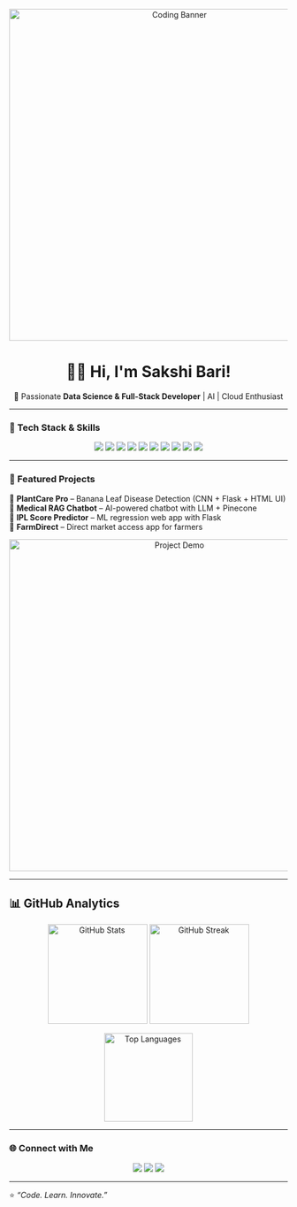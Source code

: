 <!-- Banner Image -->
<p align="center">
  <img src="https://i.ibb.co/vVqkMfB/coding-girl.gif" width="600px" alt="Coding Banner"/>
</p>

<h1 align="center">👩‍💻 Hi, I'm Sakshi Bari!</h1>  
<p align="center">
  🚀 Passionate <b>Data Science & Full-Stack Developer</b> | AI | Cloud Enthusiast  
</p>

---

### 🔧 Tech Stack & Skills
<p align="center">
  
  <!-- Languages -->
  <img src="https://img.shields.io/badge/Python-3776AB?style=for-the-badge&logo=python&logoColor=white"/>
  <img src="https://img.shields.io/badge/Java-007396?style=for-the-badge&logo=java&logoColor=white"/>
  <img src="https://img.shields.io/badge/SQL-003B57?style=for-the-badge&logo=postgresql&logoColor=white"/>
  <img src="https://img.shields.io/badge/MongoDB-4EA94B?style=for-the-badge&logo=mongodb&logoColor=white"/>

  <!-- Web & Backend -->
  <img src="https://img.shields.io/badge/Flask-000000?style=for-the-badge&logo=flask&logoColor=white"/>
  <img src="https://img.shields.io/badge/REST%20API-005571?style=for-the-badge&logo=fastapi&logoColor=white"/>
  <img src="https://img.shields.io/badge/HTML5-E34F26?style=for-the-badge&logo=html5&logoColor=white"/>
  <img src="https://img.shields.io/badge/CSS3-1572B6?style=for-the-badge&logo=css3&logoColor=white"/>

  <!-- AI & Cloud -->
  <img src="https://img.shields.io/badge/LLM-FF6F00?style=for-the-badge&logo=openai&logoColor=white"/>
  <img src="https://img.shields.io/badge/AWS-232F3E?style=for-the-badge&logo=amazon-aws&logoColor=white"/>

</p>

---

### 📌 Featured Projects
📍 **PlantCare Pro** – Banana Leaf Disease Detection (CNN + Flask + HTML UI)  
📍 **Medical RAG Chatbot** – AI-powered chatbot with LLM + Pinecone  
📍 **IPL Score Predictor** – ML regression web app with Flask  
📍 **FarmDirect** – Direct market access app for farmers  

<p align="center">
  <img src="https://i.ibb.co/0jhwqXJ/project-demo.gif" width="600px" alt="Project Demo"/>
</p>

---

## 📊 GitHub Analytics  

<p align="center">
  <!-- GitHub Stats -->
  <img src="https://github-readme-stats.vercel.app/api?username=sakshi-bari&show_icons=true&theme=radical" alt="GitHub Stats" height="180"/>
  
  <!-- Streak Stats -->
  <img src="https://github-readme-streak-stats.herokuapp.com/?user=sakshi-bari&theme=radical" alt="GitHub Streak" height="180"/>
</p>

<p align="center">
  <!-- Top Languages -->
  <img src="https://github-readme-stats.vercel.app/api/top-langs/?username=sakshi-bari&layout=compact&theme=radical" alt="Top Languages" height="160"/>
</p>


---

### 🌐 Connect with Me
<p align="center">
  <a href="https://www.linkedin.com/in/sakshi-bari"><img src="https://img.shields.io/badge/LinkedIn-0A66C2?style=for-the-badge&logo=linkedin&logoColor=white"/></a>
  <a href="mailto:yourmail@example.com"><img src="https://img.shields.io/badge/Email-D14836?style=for-the-badge&logo=gmail&logoColor=white"/></a>
  <a href="https://github.com/sakshi-bari"><img src="https://img.shields.io/badge/GitHub-333333?style=for-the-badge&logo=github&logoColor=white"/></a>
</p>

---

⭐️ _“Code. Learn. Innovate.”_  
